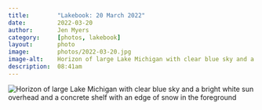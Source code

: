 ```yaml
---
title:        "Lakebook: 20 March 2022"
date:         2022-03-20
author:       Jen Myers
category:     [photos, lakebook]
layout:       photo
image:        photos/2022-03-20.jpg
image-alt:    Horizon of large Lake Michigan with clear blue sky and a bright white sun overhead and a concrete shelf with an edge of snow in the foreground
description:  08:41am
---
```


<div><img alt="Horizon of large Lake Michigan with clear blue sky and a bright white sun overhead and a concrete shelf with an edge of snow in the foreground" src="{{ site.baseurl }}/images/photos/2022-03-20.jpg" /></div>
